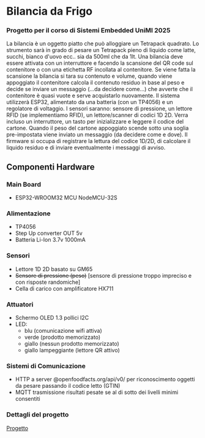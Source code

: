 # Bilancia da Frigo
### Progetto per il corso di Sistemi Embedded UniMI 2025

La bilancia è un oggetto piatto che può alloggiare un Tetrapack  quadrato. Lo strumento sarà in grado di pesare un Tetrapack pieno di liquido come latte, succhi, bianco d'uovo ecc.. sia da 500ml che da 1lt. Una bilancia deve essere attivata con un interruttore e facendo la scansione del QR code sul contenitore o con una etichetta RF incollata al contenitore. Se viene fatta la scansione la bilancia si tara su contenuto e volume, quando viene appoggiato il contenitore calcola il contenuto residuo in base al peso e decide se inviare un messaggio (...da decidere come...) che avverte che il contenitore è quasi vuote e serve acquistarlo nuovamente. Il sistema utilizzerà ESP32, alimentato da una batteria (con un TP4056) e un regolatore di voltaggio. I sensori saranno: sensore di pressione, un lettore RFID (se implementiamo RFID), un lettore/scanner di codici 1D 2D. Verra incluso un interruttore, un tasto per inizializzare e leggere il codice del cartone. Quando il peso del cartone appoggiato scende sotto una soglia pre-impostata viene inviato un messaggio (da decidere come e dove). Il firmware si occupa di registrare la lettura del codice 1D/2D, di calcolare il liquido residuo e di inviare eventualmente i messaggi di avviso.

## Componenti Hardware

### Main Board
- ESP32-WROOM32  MCU NodeMCU-32S
### Alimentazione
- TP4056
- Step Up converter OUT 5v
- Batteria Li-Ion 3.7v 1000mA
### Sensori
- Lettore 1D 2D basato su GM65
- ~~Sensore di pressione (peso)~~ [sensore di pressione troppo impreciso e con risposte randomiche]
- Cella di carico con amplificatore HX711
### Attuatori 
- Schermo OLED 1.3 pollici I2C
- LED:
  - blu (comunicazione wifi attiva)
  - verde (prodotto memorizzato)
  - giallo (nessun prodotto memorizzato)
  - giallo lampeggiante (lettore QR attivo)
### Sistemi di Comunicazione
- HTTP a server @openfoodfacts.org/api/v0/ per riconoscimento oggetti da pesare passando il codice letto (GTIN)
- MQTT trasmissione risultati pesate se al di sotto dei livelli minimi consentiti

### Dettagli del progetto
[Progetto](./docs/project.md)
